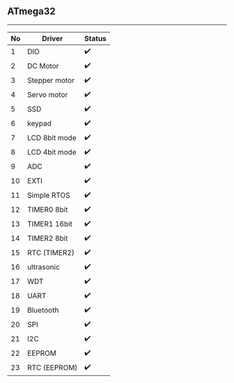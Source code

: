 ## **ATmega32**
---

| No    | Driver        | Status        |
| ----- | ------------- | ------------- | 
|1      | DIO           | ✔️           |  
|2      | DC Motor      | ✔️           |
|3      | Stepper motor | ✔️           |
|4      | Servo motor   | ✔️           |
|5      | SSD           | ✔️           |
|6      | keypad        | ✔️           |
|7      | LCD 8bit mode | ✔️           |
|8      | LCD 4bit mode | ✔️           |
|9      | ADC           | ✔️           |
|10     | EXTI          | ✔️           |
|11     | Simple RTOS   | ✔️           |
|12     | TIMER0 8bit   | ✔️           |
|13     | TIMER1 16bit  | ✔️           |
|14     | TIMER2 8bit   | ✔️           |
|15     | RTC (TIMER2)  | ✔️           |
|16     | ultrasonic    | ✔️           |
|17     | WDT           | ✔️           |
|18     | UART          | ✔️           |
|19     | Bluetooth     | ✔️           |
|20     | SPI           | ✔️           |
|21     | I2C           | ✔️           |
|22     | EEPROM        | ✔️           |
|23     | RTC (EEPROM)  | ✔️           |
